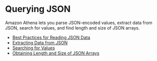 # Querying JSON<a name="querying-JSON"></a>

Amazon Athena lets you parse JSON\-encoded values, extract data from JSON, search for values, and find length and size of JSON arrays\.


+ [Best Practices for Reading JSON Data](parsing-JSON.md)
+ [Extracting Data from JSON](extracting-data-from-JSON.md)
+ [Searching for Values](searching-for-values.md)
+ [Obtaining Length and Size of JSON Arrays](length-and-size.md)